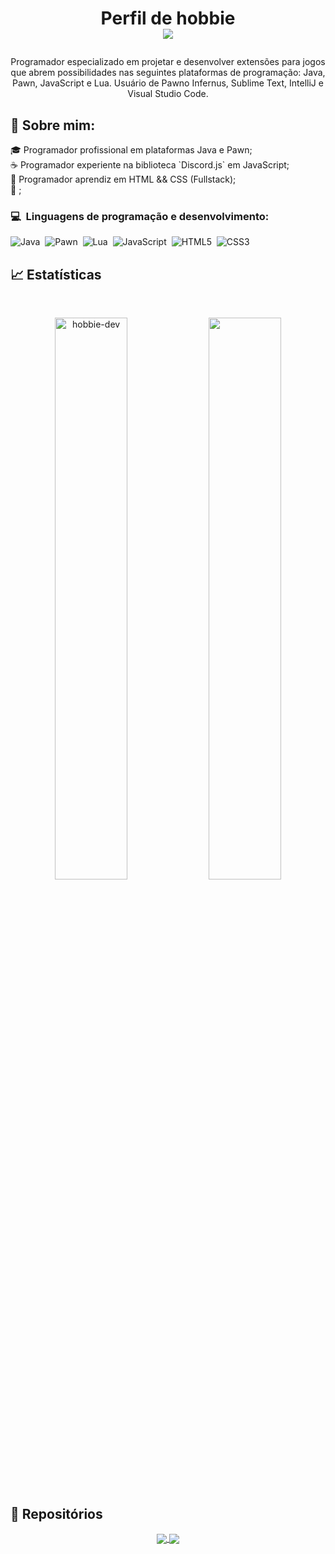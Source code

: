 # <p align="center">Perfil de hobbie<br /><img src="https://komarev.com/ghpvc/?username=hobbie-dev1619&color=blueviolet&style=flat-square&label=Profile+Views" /></p>
<p align="center">Programador especializado em projetar e desenvolver extensões para jogos que abrem possibilidades nas seguintes plataformas de programação: Java, Pawn, JavaScript e Lua. Usuário de Pawno Infernus, Sublime Text, IntelliJ e Visual Studio Code.</p>

## 🧑 Sobre mim:
<p>
🎓 Programador profissional em plataformas Java e Pawn;<br>
☕ Programador experiente na biblioteca `Discord.js` em JavaScript;<br>
🧩 Programador aprendiz em HTML && CSS (Fullstack);<br>
🧱 ;<br>
</p>

### 💻 &nbsp;Linguagens de programação e desenvolvimento:
![Java](https://img.shields.io/badge/java-%239b44c7.svg?style=for-the-badge&logo=java&logoColor=white)&nbsp;
![Pawn](https://img.shields.io/badge/pawn-%238A0707.svg?style=for-the-badge&logo=pawn&logoColor=white)&nbsp;
![Lua](https://img.shields.io/badge/lua-%232C2D72.svg?style=for-the-badge&logo=lua&logoColor=white)&nbsp;
![JavaScript](https://img.shields.io/badge/javascript-%23323330.svg?style=for-the-badge&logo=javascript&logoColor=%23F7DF1E)&nbsp;
![HTML5](https://img.shields.io/badge/html-%23e48316.svg?style=for-the-badge&logo=html5&logoColor=white)&nbsp;
![CSS3](https://img.shields.io/badge/css-%2316bde4.svg?style=for-the-badge&logo=css3&logoColor=white)&nbsp;

## 📈 Estatísticas

<br/>
<p align="center">
  <img width="48%" src="https://github-readme-stats.vercel.app/api?username=hobbie-dev&count_private=true&theme=dark&show_icons=true" alt="hobbie-dev" />
  <img width="48%" src="https://github-readme-streak-stats.herokuapp.com/?user=hobbie-dev&hide_border=true&theme=dark&show_icons=true" />
</p>

## 📕 Repositórios

<p align="center">
	<a href="https://github.com/hobbie-dev/minecraft-bot-javascript/">
		<img align="center" src="https://github-readme-stats.vercel.app/api/pin/?username=hobbie-dev&repo=minecraft-bot-javascript&hide_border=true&theme=dark&show_icons=true" />
	</a>
	<a href="https://github.com/hobbie-dev/ban-js">
		<img align="center" src="https://github-readme-stats.vercel.app/api/pin/?username=hobbie-dev&repo=ban-js&hide_border=true&theme=dark&show_icons=true" />
	</a>
</p>
